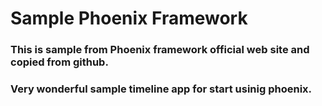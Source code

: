 # Sample Phoenix Framework


### This is sample from Phoenix framework official web site and copied from github.

### Very wonderful sample timeline app for start usinig phoenix.
